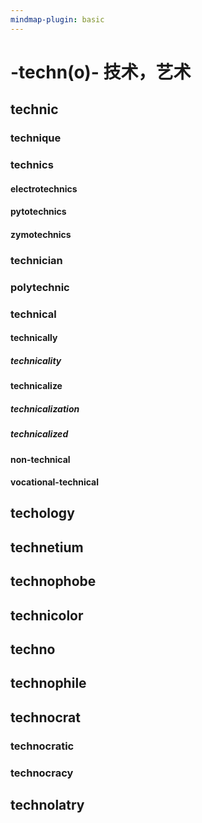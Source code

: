 ```yaml
---
mindmap-plugin: basic
---
```


# -techn(o)-	技术，艺术

## technic

### technique

### technics

#### electrotechnics

#### pytotechnics

#### zymotechnics

### technician

### polytechnic

### technical

#### technically

##### technicality

#### technicalize

##### technicalization

##### technicalized

#### non-technical

#### vocational-technical

## techology

## technetium

## technophobe

## technicolor

## techno

## technophile

## technocrat

### technocratic

### technocracy

## technolatry